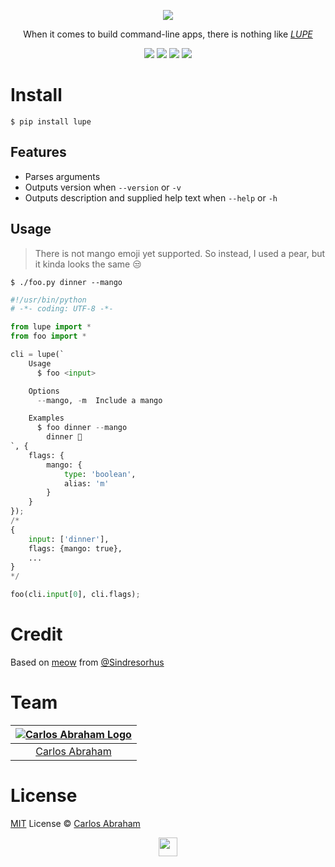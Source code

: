 <p align="center">
  	<a href="https://pypi.org/project/lupe"><img src="https://cdn.abraham.gq/projects/lupe/top.png"></a>
</p>

<p align="center">
	When it comes to build command-line apps, there is nothing like <i><a href="https://pypi.org/project/lupe">LUPE</a></i>
</p>

<p align="center">
	<a href="https://cash.me/$19cah"><img src="https://19cah.com/badge.svg"></a>
	<a href="https://cash.me/$19cah"><img src="https://cdn.abraham.gq/badges/cash-me.svg"></a>
	<a href="https://www.patreon.com/19cah"><img src="https://cdn.abraham.gq/badges/patreon.svg" /></a>
	<a href="https://github.com/19cah/lupe/blob/master/LICENSE"><img src="https://img.shields.io/travis/19cah/lupe.svg?logo=travis" /></a>
</p>

# Install

```
$ pip install lupe
```

## Features

- Parses arguments
- Outputs version when `--version` or `-v`
- Outputs description and supplied help text when `--help` or `-h`

## Usage

> There is not mango emoji yet supported. So instead, I used  a pear, but it kinda looks the same 😒
```
$ ./foo.py dinner --mango
```

```py
#!/usr/bin/python
# -*- coding: UTF-8 -*-

from lupe import *
from foo import *

cli = lupe(`
	Usage
	  $ foo <input>

	Options
	  --mango, -m  Include a mango

	Examples
	  $ foo dinner --mango
	  	dinner 🍐
`, {
	flags: {
		mango: {
			type: 'boolean',
			alias: 'm'
		}
	}
});
/*
{
	input: ['dinner'],
	flags: {mango: true},
	...
}
*/

foo(cli.input[0], cli.flags);
```

# Credit

Based on [meow](https://github.com/sindresorhus/meow) from [@Sindresorhus](https://github.com/sindresorhus)

# Team

|[![Carlos Abraham Logo](https://avatars3.githubusercontent.com/u/21347264?s=50&v=4)](https://19cah.com)|
| :-: |
| [Carlos Abraham](https://github.com/19cah) |


# License

[MIT](https://github.com/19cah/lupe/blob/master/LICENSE) License © [Carlos Abraham](https://github.com/19cah)

<p align="center">
  	<a href="https://pypi.org/project/lupe"><img src="https://cdn.abraham.gq/projects/lupe/logo.svg" width="30"></a>
</p>
